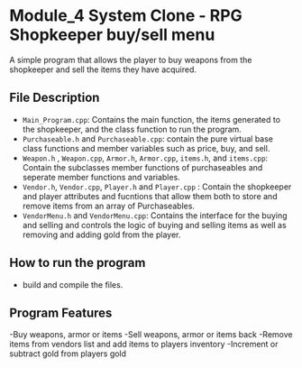 # Module_4 System Clone - RPG Shopkeeper buy/sell menu
A simple program that allows the player to buy weapons from the shopkeeper and sell the items they have acquired.

## File Description
- `Main_Program.cpp`: Contains the main function, the items generated to the shopkeeper, and the class function to run the program.
- `Purchaseable.h` and `Purchaseable.cpp`: contain the pure virtual base class functions and member variables such as price, buy, and sell. 
- `Weapon.h` , `Weapon.cpp`, `Armor.h`, `Armor.cpp`, `items.h`, and `items.cpp`: Contain the subclasses member functions of purchaseables and seperate member functions and variables.  
- `Vendor.h`, `Vendor.cpp`, `Player.h` and `Player.cpp` : Contain the shopkeeper and player attributes and fucntions that allow them both to store and remove items from an array of Purchaseables.
- `VendorMenu.h` and `VendorMenu.cpp`: Contains the interface for the buying and selling and controls the logic of buying and selling items as well as removing and adding gold from the player.
## How to run the program
- build and compile the files.
## Program Features
-Buy weapons, armor or items
-Sell weapons, armor or items back
-Remove items from vendors list and add items to players inventory
-Increment or subtract gold from players gold
